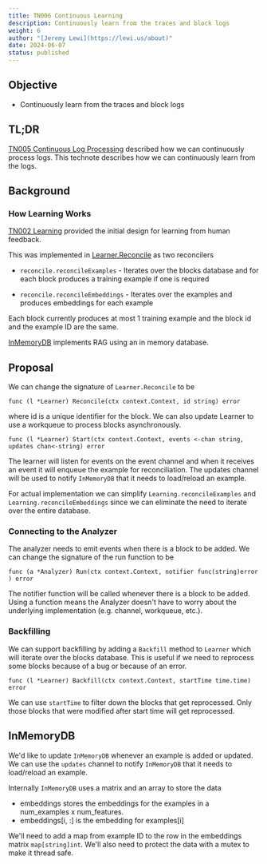 ```yaml
---
title: TN006 Continuous Learning
description: Continuously learn from the traces and block logs
weight: 6
author: "[Jeremy Lewi](https://lewi.us/about)"
date: 2024-06-07
status: published
---
```


## Objective

* Continuously learn from the traces and block logs

## TL;DR

[TN005 Continuous Log Processing](tn005_continuous_log_processing.md) 
described how we can continuously process logs. This technote describes how we can continuously learn from the logs.

## Background

### How Learning Works

[TN002 Learning](tn002_learning.md) provided the initial design for learning from human feedback.

This was implemented in [Learner.Reconcile](https://github.com/jlewi/foyle/blob/cfc76ecdb252a73b4f512e1022a7ef61cc4321cb/app/pkg/learn/learner.go#L46)
as two reconcilers

* `reconcile.reconcileExamples` - Iterates over the blocks database and for each block produces a training example if one is
  required

* `reconcile.reconcileEmbeddings` - Iterates over the examples and produces embeddings for each example

Each block currently produces at most 1 training example and the block id and the example ID are the same.

[InMemoryDB](https://github.com/jlewi/foyle/blob/cfc76ecdb252a73b4f512e1022a7ef61cc4321cb/app/pkg/learn/in_memory.go#L23)
implements RAG using an in memory database. 

## Proposal

We can change the signature of `Learner.Reconcile` to be 

```
func (l *Learner) Reconcile(ctx context.Context, id string) error
```

where id is a unique identifier for the block. We can also update Learner to use a workqueue to process blocks
asynchronously.

```
func (l *Learner) Start(ctx context.Context, events <-chan string, updates chan<-string) error
```

The learner will listen for events on the event channel and when it receives an event it will enqueue the example
for reconciliation. The updates channel will be used to notify `InMemoryDB` that it needs to load/reload an example.

For actual implementation we can simplify `Learning.reconcileExamples` and `Learning.reconcileEmbeddings`
since we can eliminate the need to iterate over the entire database.

### Connecting to the Analyzer

The analyzer needs to emit events when there is a block to be added.  We can change the signature of the run function
to be 

```
func (a *Analyzer) Run(ctx context.Context, notifier func(string)error ) error
```

The notifier function will be called whenever there is a block to be added. Using a function means the Analyzer
doesn't have to worry about the underlying implementation (e.g. channel, workqueue, etc.).

### Backfilling

We can support backfilling by adding a `Backfill` method to `Learner` which will iterate over the blocks database.
This is useful if we need to reprocess some blocks because of a bug or because of an error.

```
func (l *Learner) Backfill(ctx context.Context, startTime time.time) error
```

We can use `startTime` to filter down the blocks that get reprocessed. Only those blocks that were modified
after start time will get reprocessed.

## InMemoryDB

We'd like to update `InMemoryDB` whenever an example is added or updated. We can use the `updates` channel
to notify `InMemoryDB` that it needs to load/reload an example.

Internally `InMemoryDB` uses a matrix and an array to store the data

* embeddings stores the embeddings for the examples in a num_examples x num_features.
* embeddings[i, :] is the embedding for examples[i]

We'll need to add a map from example ID to the row in the embeddings matrix `map[string]int`. We'll also
need to protect the data with a mutex to make it thread safe.
